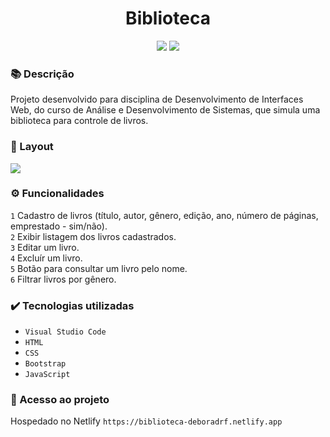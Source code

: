 <h1 align="center">Biblioteca</h1>
<p align="center">
  <img src="https://img.shields.io/badge/STATUS-CONCLUIDO-green?style=plastic">
  <img src="https://img.shields.io/github/stars/deboradrf?style=social">
</p>

### 📚 Descrição
Projeto desenvolvido para disciplina de Desenvolvimento de Interfaces Web, do curso de Análise e Desenvolvimento de Sistemas, que simula uma biblioteca para controle de livros.

### 🎨 Layout
<img src="https://github.com/user-attachments/assets/2bc89ea2-469f-495f-b4e7-b1366dac60ac">

### ⚙️ Funcionalidades
``1`` Cadastro de livros (título, autor, gênero, edição, ano, número de páginas, emprestado - sim/não). <br>
``2`` Exibir listagem dos livros cadastrados. <br>
``3`` Editar um livro. <br>
``4`` Excluír um livro. <br>
``5`` Botão para consultar um livro pelo nome. <br>
``6`` Filtrar livros por gênero.

### ✔️ Tecnologias utilizadas
- ``Visual Studio Code``
- ``HTML``
- ``CSS``
- ``Bootstrap``
- ``JavaScript``

### 📁 Acesso ao projeto
Hospedado no Netlify `https://biblioteca-deboradrf.netlify.app`
